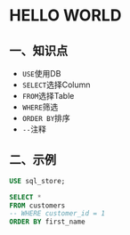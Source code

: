 # HELLO WORLD

## 一、知识点

- `USE`使用DB
- `SELECT`选择Column
- `FROM`选择Table
- `WHERE`筛选
- `ORDER BY`排序
- `--`注释

## 二、示例

```sql
USE sql_store;

SELECT *
FROM customers
-- WHERE customer_id = 1
ORDER BY first_name
```
